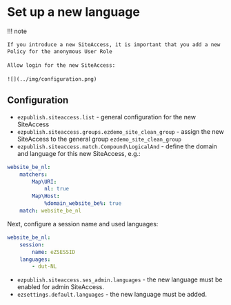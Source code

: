 # Set up a new language

!!! note

    If you introduce a new SiteAccess, it is important that you add a new Policy for the anonymous User Role

    Allow login for the new SiteAccess:

    ![](../img/configuration.png)

## Configuration

- `ezpublish.siteaccess.list` - general configuration for the new SiteAccess
- `ezpublish.siteaccess.groups.ezdemo_site_clean_group` - assign the new SiteAccess to the general group `ezdemo_site_clean_group`
- `ezpublish.siteaccess.match.Compound\LogicalAnd` - define the domain and language for this new SiteAccess, e.g.:

``` yaml
website_be_nl:
    matchers:
        Map\URI:
            nl: true
        Map\Host:
            %domain_website_be%: true
    match: website_be_nl
```

Next, configure a session name and used languages:

``` yaml
website_be_nl:            
    session:
        name: eZSESSID
    languages:
        - dut-NL
```

- `ezpublish.siteaccess.ses_admin.languages` - the new language must be enabled for admin SiteAccess.
- `ezsettings.default.languages` - the new language must be added.
